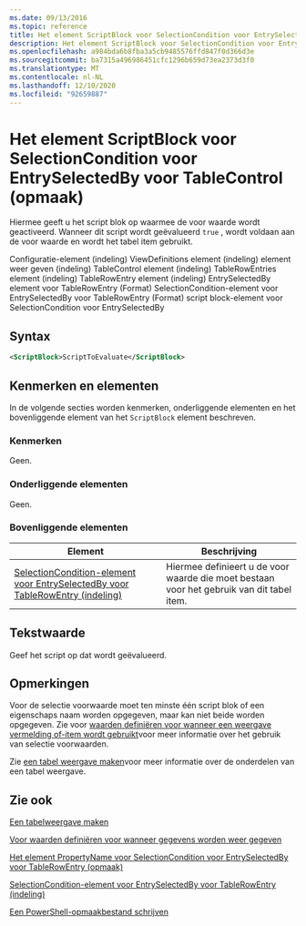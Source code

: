 ```yaml
---
ms.date: 09/13/2016
ms.topic: reference
title: Het element ScriptBlock voor SelectionCondition voor EntrySelectedBy voor TableControl (opmaak)
description: Het element ScriptBlock voor SelectionCondition voor EntrySelectedBy voor TableControl (opmaak)
ms.openlocfilehash: a984bda6b8fba3a5cb9485576ffd847f0d366d3e
ms.sourcegitcommit: ba7315a496986451cfc1296b659d73ea2373d3f0
ms.translationtype: MT
ms.contentlocale: nl-NL
ms.lasthandoff: 12/10/2020
ms.locfileid: "92659887"
---
```

# <a name="scriptblock-element-for-selectioncondition-for-entryselectedby-for-tablecontrol-format"></a>Het element ScriptBlock voor SelectionCondition voor EntrySelectedBy voor TableControl (opmaak)

Hiermee geeft u het script blok op waarmee de voor waarde wordt geactiveerd. Wanneer dit script wordt geëvalueerd `true` , wordt voldaan aan de voor waarde en wordt het tabel item gebruikt.

Configuratie-element (indeling) ViewDefinitions element (indeling) element weer geven (indeling) TableControl element (indeling) TableRowEntries element (indeling) TableRowEntry element (indeling) EntrySelectedBy element voor TableRowEntry (Format) SelectionCondition-element voor EntrySelectedBy voor TableRowEntry (Format) script block-element voor SelectionCondition voor EntrySelectedBy

## <a name="syntax"></a>Syntax

```xml
<ScriptBlock>ScriptToEvaluate</ScriptBlock>
```

## <a name="attributes-and-elements"></a>Kenmerken en elementen

In de volgende secties worden kenmerken, onderliggende elementen en het bovenliggende element van het `ScriptBlock` element beschreven.

### <a name="attributes"></a>Kenmerken

Geen.

### <a name="child-elements"></a>Onderliggende elementen

Geen.

### <a name="parent-elements"></a>Bovenliggende elementen

|Element|Beschrijving|
|-------------|-----------------|
|[SelectionCondition-element voor EntrySelectedBy voor TableRowEntry (indeling)](./selectioncondition-element-for-entryselectedby-for-tablecontrol-format.md)|Hiermee definieert u de voor waarde die moet bestaan voor het gebruik van dit tabel item.|

## <a name="text-value"></a>Tekstwaarde

Geef het script op dat wordt geëvalueerd.

## <a name="remarks"></a>Opmerkingen

Voor de selectie voorwaarde moet ten minste één script blok of een eigenschaps naam worden opgegeven, maar kan niet beide worden opgegeven. Zie voor [waarden definiëren voor wanneer een weergave vermelding of-item wordt gebruikt](./defining-conditions-for-displaying-data.md)voor meer informatie over het gebruik van selectie voorwaarden.

Zie [een tabel weergave maken](./creating-a-table-view.md)voor meer informatie over de onderdelen van een tabel weergave.

## <a name="see-also"></a>Zie ook

[Een tabelweergave maken](./creating-a-table-view.md)

[Voor waarden definiëren voor wanneer gegevens worden weer gegeven](./defining-conditions-for-displaying-data.md)

[Het element PropertyName voor SelectionCondition voor EntrySelectedBy voor TableRowEntry (opmaak)](./propertyname-element-for-selectioncondition-for-entryselectedby-for-tablerowentry-format.md)

[SelectionCondition-element voor EntrySelectedBy voor TableRowEntry (indeling)](./selectioncondition-element-for-entryselectedby-for-tablecontrol-format.md)

[Een PowerShell-opmaakbestand schrijven](./writing-a-powershell-formatting-file.md)
